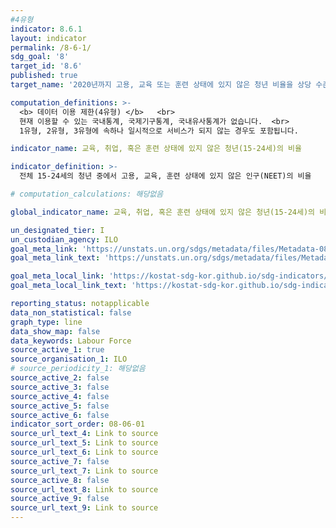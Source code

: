 ```yaml
---
#4유형
indicator: 8.6.1
layout: indicator
permalink: /8-6-1/
sdg_goal: '8'
target_id: '8.6'
published: true
target_name: '2020년까지 고용, 교육 또는 훈련 상태에 있지 않은 청년 비율을 상당 수준으로 감소'

computation_definitions: >-
  <b> 데이터 이용 제한(4유형) </b>   <br>
  현재 이용할 수 있는 국내통계, 국제기구통계, 국내유사통계가 없습니다.  <br> 
  1유형, 2유형, 3유형에 속하나 일시적으로 서비스가 되지 않는 경우도 포함됩니다.

indicator_name: 교육, 취업, 혹은 훈련 상태에 있지 않은 청년(15-24세)의 비율

indicator_definition: >-
  전체 15-24세의 청년 중에서 고용, 교육, 훈련 상태에 있지 않은 인구(NEET)의 비율

# computation_calculations: 해당없음

global_indicator_name: 교육, 취업, 혹은 훈련 상태에 있지 않은 청년(15-24세)의 비율

un_designated_tier: I
un_custodian_agency: ILO
goal_meta_link: 'https://unstats.un.org/sdgs/metadata/files/Metadata-08-06-01.pdf'
goal_meta_link_text: 'https://unstats.un.org/sdgs/metadata/files/Metadata-08-06-01.pdf'

goal_meta_local_link: 'https://kostat-sdg-kor.github.io/sdg-indicators/public/data/Metadata-08-06-01_KOR.pdf'
goal_meta_local_link_text: 'https://kostat-sdg-kor.github.io/sdg-indicators/public/data/Metadata-08-06-01_KOR.pdf'

reporting_status: notapplicable
data_non_statistical: false
graph_type: line
data_show_map: false
data_keywords: Labour Force
source_active_1: true
source_organisation_1: ILO
# source_periodicity_1: 해당없음
source_active_2: false
source_active_3: false
source_active_4: false
source_active_5: false
source_active_6: false
indicator_sort_order: 08-06-01
source_url_text_4: Link to source
source_url_text_5: Link to source
source_url_text_6: Link to source
source_active_7: false
source_url_text_7: Link to source
source_active_8: false
source_url_text_8: Link to source
source_active_9: false
source_url_text_9: Link to source
---
```

